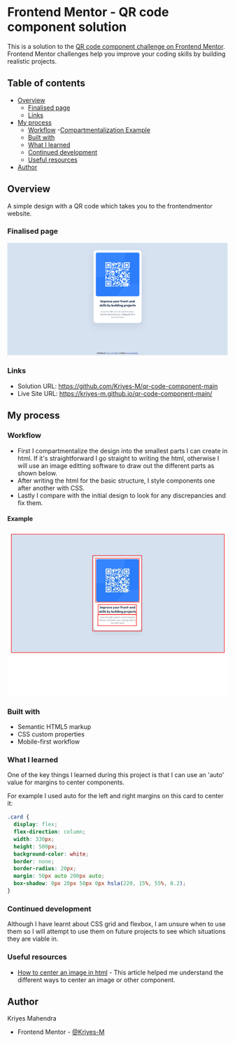 # Frontend Mentor - QR code component solution

This is a solution to the [QR code component challenge on Frontend Mentor](https://www.frontendmentor.io/challenges/qr-code-component-iux_sIO_H). Frontend Mentor challenges help you improve your coding skills by building realistic projects. 

## Table of contents

- [Overview](#overview)
  - [Finalised page](#Finalised-page)
  - [Links](#links)
- [My process](#my-process)
  - [Workflow](#workflow)
    -[Compartmentalization Example](#example)
  - [Built with](#built-with)
  - [What I learned](#what-i-learned)
  - [Continued development](#continued-development)
  - [Useful resources](#useful-resources)
- [Author](#author)

## Overview

A simple design with a QR code which takes you to the frontendmentor website.

### Finalised page

![Screenshot](./images/Frontend-Mentor-QR-code-component.png)

### Links

- Solution URL: https://github.com/Kriyes-M/qr-code-component-main
- Live Site URL: https://kriyes-m.github.io/qr-code-component-main/

## My process

### Workflow

- First I compartmentalize the design into the smallest parts I can create in html. If it's straightforward I go straight to writing the html, otherwise I will use an image editting software to draw out the different parts as shown below.
- After writing the html for the basic structure, I style components one after another with CSS.
- Lastly I compare with the initial design to look for any discrepancies and fix them.

#### Example

![Screenshot](images/qr-code-design-compartmentalized.png)

### Built with

- Semantic HTML5 markup
- CSS custom properties
- Mobile-first workflow

### What I learned

One of the key things I learned during this project is that I can use an 'auto' value for margins to center components.

For example I used auto for the left and right margins on this card to center it:

```css
.card {
  display: flex;
  flex-direction: column;
  width: 330px;
  height: 500px;
  background-color: white;
  border: none;
  border-radius: 20px;
  margin: 50px auto 200px auto;
  box-shadow: 0px 20px 50px 0px hsla(220, 15%, 55%, 0.2);
}
```

### Continued development

Although I have learnt about CSS grid and flexbox, I am unsure when to use them so I will attempt to use them on future projects to see which situations they are viable in.

### Useful resources

- [How to center an image in html](https://blog.hubspot.com/website/center-an-image-in-html) - This article helped me understand the different ways to center an image or other component.

## Author
Kriyes Mahendra
- Frontend Mentor - [@Kriyes-M](https://www.frontendmentor.io/profile/Kriyes-M)

